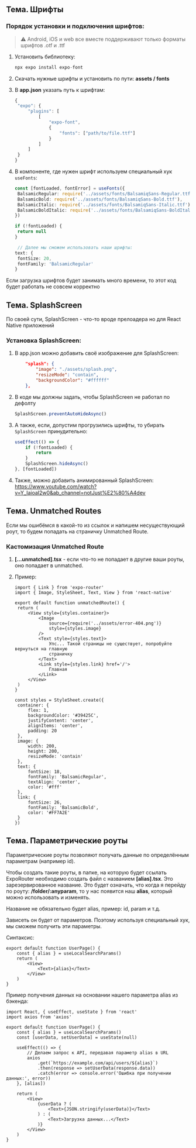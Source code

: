 ## Тема. Шрифты

### Порядок установки и подключения шрифтов:

> :warning: Android, iOS и web все вместе поддерживают только форматы шрифтов .otf и .ttf

1. Установить библиотеку:

   ```ts
   npx expo install expo-font
   ```

2. Скачать нужные шрифты и установить по пути: **assets / fonts**
3. В **app.json** указать путь к шрифтам:

   ```ts
   {
   	"expo": {
   		"plugins": [
   			[
   				"expo-font",
   				{
   					"fonts": ["path/to/file.ttf"]
   				}
   			]
   		]
   	}
   }
   ```

4. В компоненте, где нужен шрифт используем специальный хук `useFonts`:

   ```ts
   const [fontLoaded, fontError] = useFonts({
   	BalsamicRegular: require('../assets/fonts/BalsamiqSans-Regular.ttf'),
   	BalsamicBold: require('../assets/fonts/BalsamiqSans-Bold.ttf'),
   	BalsamicItalic: require('../assets/fonts/BalsamiqSans-Italic.ttf'),
   	BalsamicBoldItalic: require('../assets/fonts/BalsamiqSans-BoldItalic.ttf')
   })

   if (!fontLoaded) {
   	return null
   }

    // Далее мы сможем использовать наши шрифты:
   text: {
   	fontSize: 20,
   	fontFamily: 'BalsamicRegular'
   }
   ```

Если загрузка шрифтов будет занимать много времени, то этот код будет работать не совсем корректно

## Тема. SplashScreen

По своей сути, SplashScreen - что-то вроде прелоадера но для React Native приложений

### Установка SplashScreen:

1.  В app.json можно добавить своё изображение для SplashScreen:
    ```json
    	"splash": {
    		"image": "./assets/splash.png",
    		"resizeMode": "contain",
    		"backgroundColor": "#ffffff"
    	},
    ```
2.  В коде мы должны задать, чтобы SplashScreen не работал по дефолту

    ```ts
    SplashScreen.preventAutoHideAsync()
    ```

3.  А также, если, допустим прогрузились шрифты, то убирать `SplashScreen` принудительно:

    ```ts
    useEffect(() => {
    	if (!fontLoaded) {
    		return
    	}
    	SplashScreen.hideAsync()
    }, [fontLoaded])
    ```

4.  Также, можно добавить анимированный SplashScreen: https://www.youtube.com/watch?v=Y_IaioaI2w0&ab_channel=notJust%E2%80%A4dev

## Тема. Unmatched Routes

Если мы ошибёмся в какой-то из ссылок и напишем несуществующий роут, то будем попадать на страничку Unmatched Route.

### Кастомизация Unmatched Route

1. **[...unmatched].tsx** - если что-то не попадает в другие ваши роуты, оно попадает в unmatched.
2. Пример:

   ```tsx
   import { Link } from 'expo-router'
   import { Image, StyleSheet, Text, View } from 'react-native'

   export default function unmatchedRoute() {
   	return (
   		<View style={styles.container}>
   			<Image
   				source={require('../assets/error-404.png')}
   				style={styles.image}
   			/>
   			<Text style={styles.text}>
   				Упс... Такой страницы не существует, попробуйте вернуться на главную
   				страничку
   			</Text>
   			<Link style={styles.link} href='/'>
   				Главная
   			</Link>
   		</View>
   	)
   }

   const styles = StyleSheet.create({
   	container: {
   		flex: 1,
   		backgroundColor: '#39425C',
   		justifyContent: 'center',
   		alignItems: 'center',
   		padding: 20
   	},
   	image: {
   		width: 200,
   		height: 200,
   		resizeMode: 'contain'
   	},
   	text: {
   		fontSize: 18,
   		fontFamily: 'BalsamicRegular',
   		textAlign: 'center',
   		color: '#fff'
   	},
   	link: {
   		fontSize: 26,
   		fontFamily: 'BalsamicBold',
   		color: '#FF7A2E'
   	}
   })
   ```

## Тема. Параметрические роуты

Параметрические роуты позволяют получать данные по определённым параметрам (например id).

Чтобы создать такие роуты, в папке, на которую будет ссылать ExpoRouter необходимо создать файл с названием **[alias].tsx**. Это зарезервированное название. Это будет означать, что когда я перейду по роуту: **/folder/:anyparam**, то у нас появится наш **alias**, который можно использовать и изменять.

Название не обязательно будет alias, пример: id, param и т.д.

Зависеть он будет от параметров. Поэтому используя специальный хук, мы сможем получить эти параметры.

Синтаксис:

```tsx
export default function UserPage() {
	const { alias } = useLocalSearchParams()
	return (
		<View>
			<Text>{alias}</Text>
		</View>
	)
}
```

Пример получения данных на основании нашего параметра alias из бэкенда:

```tsx
import React, { useEffect, useState } from 'react'
import axios from 'axios'

export default function UserPage() {
	const { alias } = useLocalSearchParams()
	const [userData, setUserData] = useState(null)

	useEffect(() => {
		// Делаем запрос к API, передавая параметр alias в URL
		axios
			.get(`https://example.com/api/users/${alias}`)
			.then(response => setUserData(response.data))
			.catch(error => console.error('Ошибка при получении данных:', error))
	}, [alias])

	return (
		<View>
			{userData ? (
				<Text>{JSON.stringify(userData)}</Text>
			) : (
				<Text>Загрузка данных...</Text>
			)}
		</View>
	)
}
```
